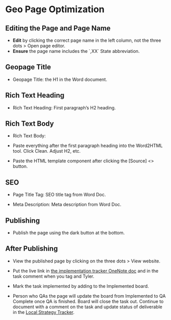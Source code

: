 # Geo Page Optimization

## Editing the Page and Page Name

- **Edit** by clicking the correct page name in the left column, not the three dots \> Open page editor.
- **Ensure** the page name includes the \`,XX\` State abbreviation.

## Geopage Title

- Geopage Title: the H1 in the Word document.

## Rich Text Heading

- Rich Text Heading: First paragraph’s H2 heading.

## Rich Text Body

- Rich Text Body:

- Paste everything after the first paragraph heading into the Word2HTML tool. Click Clean. Adjust H2, etc.

- Paste the HTML template component after clicking the [Source] <> button.

## SEO

- Page Title Tag: SEO title tag from Word Doc.

- Meta Description: Meta description from Word Doc.

## Publishing

- Publish the page using the dark button at the bottom.

## After Publishing

- View the published page by clicking on the three dots > View website.

- Put the live link in [the implementation tracker OneNote doc](https://oneupweb.sharepoint.com/sites/localmarketing/_layouts/15/Doc.aspx?sourcedoc=%7b5b70e07d-8986-4311-b652-89f81c07c4fc%7d&action=edit&wd=target%28Implementation.one%7C63218e3a-35e4-44ee-9d32-0d2eebc94973%2FImplementation%20Tracker%20for%20Speed%7Ce61d5783-3283-4ddb-9c36-af6c8ecb65ef%2F%29&wdorigin=NavigationUrl) and in the task comment when you tag and Tyler.

- Mark the task implemented by adding to the Implemented board.

- Person who QAs the page will update the board from Implemented to QA Complete once QA is finished. Board will close the task out. Continue to document with a comment on the task and update status of deliverable in the [Local Strategy Tracker](https://oneupweb.sharepoint.com/:x:/s/client-floorcoveringsinternational/EfKwXOnspC5KvtM0KhJasMEBnPwhZBG3vZKykoTFTr2E-w?e=KhmanZ).
